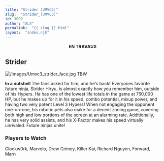 ```yaml
---
title: "Strider (UMVC3)"
slug:  "Strider_(UMVC3)"
id: 3002
author: "ALX"
permalink:  "{{ slug }}.html"
layout:  "index.njk"
---
```


<center>

**EN TRAVAUX**

</center>

## Strider

![](/images/Umvc3_strider_face.jpg‎ "/images/Umvc3_strider_face.jpg‎") TBW

**In a nutshell** The fans asked for him, and he's back! Everyones
favorite future ninja, Strider Hiryu, is almost exactly how you remember
him, outside of his Hypers. He has one of the lowest life totals in the
game at 750,000 HP, but he makes up for it in his speed, combo
potential, mixup power, and having two very potent Level 3 Hypers! When
not engaging the opponent one-on-one, his robotic pets also make for a
decent zoning game, covering both high and low portions of the screen at
an alarming rate. Additionally, he has very solid assists, and his
X-Factor makes his speed virtually unrivaled. Future ninjas unite!

### Players to Watch

Clockw0rk, Marvelo, Drew Grimey, Killer Kai, Richard Nguyen, Forward,
Marn
